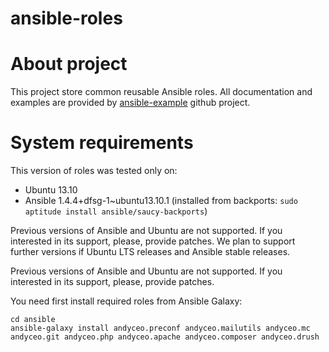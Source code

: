 ansible-roles
=============

# About project #

This project store common reusable Ansible roles. All documentation and examples are provided by [ansible-example](https://github.com/andyceo/ansible-example) github project.

# System requirements #

This version of roles was tested only on:

  - Ubuntu 13.10
  - Ansible 1.4.4+dfsg-1~ubuntu13.10.1 (installed from backports: `sudo aptitude install ansible/saucy-backports`)

Previous versions of Ansible and Ubuntu are not supported. If you interested in its support, please, provide patches. We plan to support further versions if Ubuntu LTS releases and Ansible stable releases.

Previous versions of Ansible and Ubuntu are not supported. If you interested in its support, please, provide patches.

You need first install required roles from Ansible Galaxy:

    cd ansible
    ansible-galaxy install andyceo.preconf andyceo.mailutils andyceo.mc andyceo.git andyceo.php andyceo.apache andyceo.composer andyceo.drush
